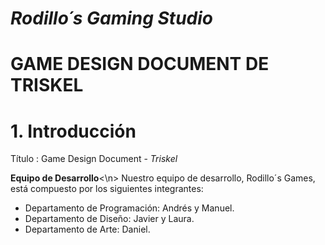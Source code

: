 # *Rodillo´s Gaming Studio*

# GAME DESIGN DOCUMENT DE TRISKEL

# 1. Introducción 
Título
: Game Design Document - *Triskel*

<b>Equipo de Desarrollo</b><\n>
Nuestro equipo de desarrollo, Rodillo´s Games, está compuesto por los siguientes integrantes:
+ Departamento de Programación: Andrés y Manuel.
+ Departamento de Diseño: Javier y Laura.
+ Departamento de Arte: Daniel.

